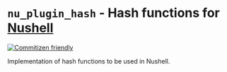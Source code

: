 # **`nu_plugin_hash` - Hash functions for [Nushell](https://www.nushell.sh/)**

[![Commitizen friendly](https://img.shields.io/badge/commitizen-friendly-brightgreen.svg)](http://commitizen.github.io/cz-cli/)

Implementation of hash functions to be used in Nushell.

